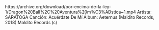 <channel>
<title>Canal personal</title>
<item>
	<title>Un vídeo de YouTube</title>
	<link>https://archive.org/download/por-encima-de-la-ley-1/Dragon%20Ball%2C%20Aventura%20m%C3%ADstica~1.mp4</link>
	<description>Artista: SARATOGA
Canción: Acuérdate De Mí
Álbum: Aeternus (Maldito Records, 2018)
Maldito Records (c)</description>
	<media:thumbnail url="https://soundcinemas.files.wordpress.com/2015/04/popcorn_time_logo.png"/>
	<media:thumbnail url="https://i.blogs.es/b19ed8/popcorn/1366_2000.jpg"/>
</item>
